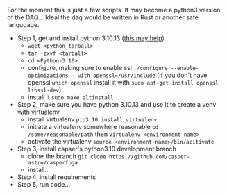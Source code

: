 For the moment this is just a few scripts. It may become a python3 version of the DAQ... Ideal the daq would be written in Rust or another safe langugage.

- Step 1, get and install python 3.10.13 ([this may help](https://raspberrytips.com/install-latest-python-raspberry-pi/))
  - `wget <python tarball>`
  - `tar -zxvf <tarball>`
  - `cd <Python-3.10>`
  - configure, making sure to enable ssl `./configure --enable-optimizations --with-openssl=/usr/include` (if you don't have openssl `which openssl` install it with `sudo apt-get install openssl libssl-dev`)
  - install it `sudo make altinstall`
- Step 2, make sure you have python 3.10.13 and use it to create a venv with virtualenv
  - install virtualenv `pip3.10 install virtualenv`
  - initiate a virtualenv somewhere reasonable `cd /some/reasonable/path` then `virtualenv <environment-name>`
  - activate the virtualenv `source <environment-name>/bin/acitivate`
- Step 3, install capser's python3.10 development branch 
  - clone the branch `git clone https://github.com/casper-astro/casperfpga`
  - install...
- Step 4, install requirements
- Step 5, run code...


